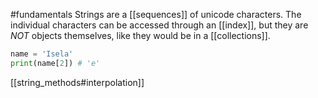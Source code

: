 #fundamentals 
Strings are a [[sequences]] of unicode characters. The individual characters can be accessed through an [[index]], but they are _NOT_ objects themselves, like they would be in a [[collections]].

```python
name = 'Isela'
print(name[2]) # 'e'
```


[[string_methods#interpolation]]

